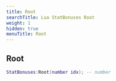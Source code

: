 ```yaml
---
title: Root
searchTitle: Lua StatBonuses Root
weight: 1
hidden: true
menuTitle: Root
---
```

## Root
```lua
StatBonuses:Root(number idx); -- number
```